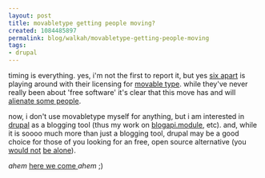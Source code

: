 ```yaml
--- 
layout: post
title: movabletype getting people moving?
created: 1084485897
permalink: blog/walkah/movabletype-getting-people-moving
tags: 
- drupal
---
```

timing is everything. yes, i'm not the first to report it, but yes <a href="http://secure.sixapart.com/">six apart</a> is playing around with their licensing for <a href="http://www.movabletype.org/">movable type</a>. while they've never really been about 'free software' it's clear that this move has and will <a href="http://www.sixapart.com/corner/archives/2004/05/its_about_time.shtml#trackback">alienate some people</a>.

now, i don't use movabletype myself for anything, but i am interested in <a href="http://www.drupal.org/">drupal</a> as a blogging tool (thus my work on <a href="http://walkah.net/node/view/25">blogapi.module</a>, etc). and, while it is soooo much more than just a blogging tool, drupal may be a good choice for those of you looking for an free, open source alternative (you <a href="http://james.seng.cc/archives/2004_05.html">would not</a> <a href="http://www.jluster.org/node/view/63">be alone</a>).

*ahem* <a href="http://walkah.net/node/view/66">here we come </a>*ahem* ;)
